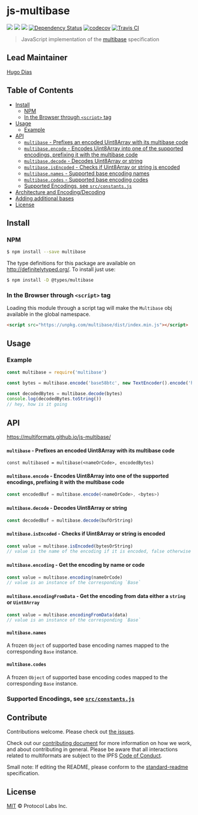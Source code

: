js-multibase
============

[![](https://img.shields.io/badge/made%20by-Protocol%20Labs-blue.svg?style=flat-square)](https://protocol.ai)
[![](https://img.shields.io/badge/project-multiformats-blue.svg?style=flat-square)](https://github.com/multiformats/multiformats)
[![](https://img.shields.io/badge/freenode-%23ipfs-blue.svg?style=flat-square)](https://webchat.freenode.net/?channels=%23ipfs)
[![Dependency Status](https://david-dm.org/multiformats/js-multibase.svg?style=flat-square)](https://david-dm.org/multiformats/js-multibase)
[![codecov](https://img.shields.io/codecov/c/github/multiformats/js-multibase.svg?style=flat-square)](https://codecov.io/gh/multiformats/js-multibase)
[![Travis CI](https://flat.badgen.net/travis/multiformats/js-multibase)](https://travis-ci.com/multiformats/js-multibase)

> JavaScript implementation of the [multibase](https://github.com/multiformats/multibase) specification

## Lead Maintainer

[Hugo Dias](https://github.com/hugomrdias)

## Table of Contents

- [Install](#install)
  - [NPM](#npm)
  - [In the Browser through `<script>` tag](#in-the-browser-through-script-tag)
- [Usage](#usage)
  - [Example](#example)
- [API](#api)
  - [`multibase` - Prefixes an encoded Uint8Array with its multibase code](#multibase---prefixes-an-encoded-Uint8Array-with-its-multibase-code)
  - [`multibase.encode` - Encodes Uint8Array into one of the supported encodings, prefixing it with the multibase code](#multibaseencode---encodes-Uint8Array-into-one-of-the-supported-encodings-prefixing-it-with-the-multibase-code)
  - [`multibase.decode` - Decodes Uint8Array or string](#multibasedecode---decodes-Uint8Array-or-string)
  - [`multibase.isEncoded` - Checks if Uint8Array or string is encoded](#multibaseisencoded---checks-if-Uint8Array-or-string-is-encoded)
  - [`multibase.names` - Supported base encoding names](#multibasenames)
  - [`multibase.codes` - Supported base encoding codes](#multibasecodes)
  - [Supported Encodings, see `src/constants.js`](#supported-encodings-see-srcconstantsjs)
- [Architecture and Encoding/Decoding](#architecture-and-encodingdecoding)
- [Adding additional bases](#adding-additional-bases)
- [License](#license)

## Install

### NPM

```sh
$ npm install --save multibase
```

The type definitions for this package are available on http://definitelytyped.org/. To install just use:

```sh
$ npm install -D @types/multibase
```

### In the Browser through `<script>` tag

Loading this module through a script tag will make the ```Multibase``` obj available in the global namespace.

```html
<script src="https://unpkg.com/multibase/dist/index.min.js"></script>
```

## Usage

### Example

```JavaScript
const multibase = require('multibase')

const bytes = multibase.encode('base58btc', new TextEncoder().encode('hey, how is it going'))

const decodedBytes = multibase.decode(bytes)
console.log(decodedBytes.toString())
// hey, how is it going
```

## API
https://multiformats.github.io/js-multibase/

#### `multibase` - Prefixes an encoded Uint8Array with its multibase code

```
const multibased = multibase(<nameOrCode>, encodedBytes)
```

#### `multibase.encode` - Encodes Uint8Array into one of the supported encodings, prefixing it with the multibase code

```JavaScript
const encodedBuf = multibase.encode(<nameOrCode>, <bytes>)
```

#### `multibase.decode` - Decodes Uint8Array or string

```JavaScript
const decodedBuf = multibase.decode(bufOrString)
```

#### `multibase.isEncoded` - Checks if Uint8Array or string is encoded

```JavaScript
const value = multibase.isEncoded(bytesOrString)
// value is the name of the encoding if it is encoded, false otherwise
```

#### `multibase.encoding` - Get the encoding by name or code

```JavaScript
const value = multibase.encoding(nameOrCode)
// value is an instance of the corresponding `Base`
```

#### `multibase.encodingFromData` - Get the encoding from data either a `string` or `Uint8Array`

```JavaScript
const value = multibase.encodingFromData(data)
// value is an instance of the corresponding `Base`
```

#### `multibase.names`

A frozen `Object` of supported base encoding names mapped to the corresponding `Base` instance.

#### `multibase.codes`

A frozen `Object` of supported base encoding codes  mapped to the corresponding `Base` instance.

### Supported Encodings, see [`src/constants.js`](/src/constants.js)

## Contribute

Contributions welcome. Please check out [the issues](https://github.com/multiformats/js-multibase/issues).

Check out our [contributing document](https://github.com/multiformats/multiformats/blob/master/contributing.md) for more information on how we work, and about contributing in general. Please be aware that all interactions related to multiformats are subject to the IPFS [Code of Conduct](https://github.com/ipfs/community/blob/master/code-of-conduct.md).

Small note: If editing the README, please conform to the [standard-readme](https://github.com/RichardLitt/standard-readme) specification.

## License

[MIT](LICENSE) © Protocol Labs Inc.

